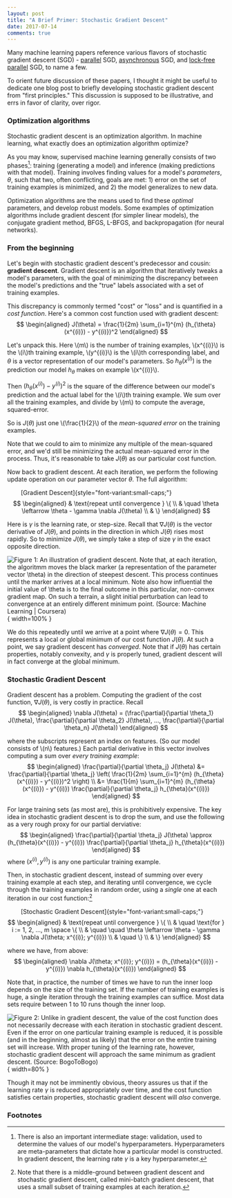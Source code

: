 ```yaml
---
layout: post 
title: "A Brief Primer: Stochastic Gradient Descent"
date: 2017-07-14
comments: true
---
```


Many machine learning papers reference various flavors of stochastic gradient descent (SGD) - [parallel](http://martin.zinkevich.org/publications/nips2010.pdf) SGD, [asynchronous](https://static.googleusercontent.com/media/research.google.com/en//archive/large_deep_networks_nips2012.pdf) SGD, and [lock-free parallel](https://people.eecs.berkeley.edu/~brecht/papers/hogwildTR.pdf) SGD, to name a few. 

To orient future discussion of these papers, I thought it might be useful to dedicate one blog post to briefly developing stochastic gradient descent from "first principles." This discussion is supposed to be illustrative, and errs in favor of clarity, over rigor.

### Optimization algorithms

Stochastic gradient descent is an optimization algorithm. In machine learning, what exactly does an optimization algorithm optimize?

As you may know, supervised machine learning generally consists of two phases[^1]: training (generating a model) and inference (making predictions with that model). Training involves finding values for a model's *parameters*, $\theta$, such that two, often conflicting, goals are met: 1) error on the set of training examples is minimized, and 2) the model generalizes to new data.

Optimization algorithms are the means used to find these *optimal* parameters, and develop robust models. Some examples of optimization algorithms include gradient descent (for simpler linear models), the conjugate gradient method, BFGS, L-BFGS, and backpropagation (for neural networks).

### From the beginning

Let's begin with stochastic gradient descent's predecessor and cousin: **gradient descent**. Gradient descent is an algorithm that iteratively tweaks a model's parameters, with the goal of minimizing the discrepancy between the model's predictions and the "true" labels associated with a set of training examples.

This discrepancy is commonly termed "cost" or "loss" and is quantified in a *cost function*. Here's a common cost function used with gradient descent:
$$
\begin{aligned}
J(\theta) = \frac{1}{2m} \sum_{i=1}^{m} (h_{\theta}(x^{(i)}) - y^{(i)})^2
\end{aligned}
$$

Let's unpack this. Here \\(m\\) is the number of training examples, \\(x^{(i)}\\) is the \\(i\\)th training example, \\(y^{(i)}\\) is the \\(i\\)th corresponding label, and $\theta$ is a vector representation of our model's parameters. So $h_{\theta}(x^{(i)})$ is the prediction our model $h_{\theta}$ makes on example \\(x^{(i)}\\).

Then $(h_{\theta}(x^{(i)}) - y^{(i)})^2$ is the square of the difference between our model's prediction and the actual label for the \\(i\\)th training example. We sum over all the training examples, and divide by \\(m\\) to compute the average, squared-error.

So is $J(\theta)$ just one \\(\frac{1}{2}\\) of the *mean-squared error* on the training examples.

Note that we could to aim to minimize any multiple of the mean-squared error, and we'd still be minimizing the actual mean-squared error in the process. Thus, it's reasonable to take $J(\theta)$ as our particular cost function.

Now back to gradient descent. At each iteration, we perform the following update operation on our parameter vector $\theta$. The full algorithm:

&nbsp;&nbsp;&nbsp;&nbsp;&nbsp;&nbsp;&nbsp;&nbsp;[Gradient Descent]{style="font-variant:small-caps;"}
$$
\begin{aligned}
& \text{repeat until convergence } \{ \\
& \quad \theta \leftarrow \theta - \gamma \nabla J(\theta) \\
& \}
\end{aligned}
$$

Here is $\gamma$ is the learning rate, or step-size. Recall that $\nabla J(\theta)$ is the vector derivative of $J(\theta)$, and points in the direction in which $J(\theta)$ rises most rapidly. So to minimize $J(\theta)$, we simply take a step of size $\gamma$ in the exact opposite direction. 

![<sup>**Figure 1**: An illustration of gradient descent. Note that, at each iteration, the algoritmm moves the black marker (a representation of the parameter vector $\theta$) in the direction of *steepest descent*. This process continues until the marker arrives at a local minimum. Note also how influential the initial value of $\theta$ is to the final outcome in this particular, non-convex gradient map. On such a terrain, a slight initial perturbation can lead to convergence at an entirely different minimum point. (Source: [Machine Learning | Coursera](https://www.coursera.org/learn/machine-learning/))</sup>](../../assets/gradient-descent/gradient-descent.png){ width=100% }

We do this repeatedly until we arrive at a point where $\nabla J(\theta) = 0$. This represents a local or global minimum of our cost function $J(\theta)$. At such a point, we say gradient descent has *converged*. Note that if $J(\theta)$ has certain properties, notably convexity, and $\gamma$ is properly tuned, gradient descent will in fact converge at the global minimum.

### Stochastic Gradient Descent

Gradient descent has a problem. Computing the gradient of the cost function, $\nabla J(\theta)$, is very costly in practice. Recall
$$
\begin{aligned}
\nabla J(\theta) = (\frac{\partial}{\partial \theta_1} J(\theta), \frac{\partial}{\partial \theta_2} J(\theta), ..., \frac{\partial}{\partial \theta_n} J(\theta))
\end{aligned}
$$

where the subscripts represent an index on features. (So our model consists of \\(n\\) features.) Each partial derivative in this vector involves computing a sum over *every training example*:
$$
\begin{aligned}
\frac{\partial}{\partial \theta_j} J(\theta) 
&= \frac{\partial}{\partial \theta_j} \left( \frac{1}{2m} \sum_{i=1}^{m} (h_{\theta}(x^{(i)}) - y^{(i)})^2 \right) \\
&= \frac{1}{m} \sum_{i=1}^{m} (h_{\theta}(x^{(i)}) - y^{(i)}) \frac{\partial}{\partial \theta_j} h_{\theta}(x^{(i)})
\end{aligned}
$$

For large training sets (as most are), this is prohibitively expensive. The key idea in stochastic gradient descent is to drop the sum, and use the following as a very rough proxy for our partial derviative:
$$
\begin{aligned}
\frac{\partial}{\partial \theta_j} J(\theta) \approx (h_{\theta}(x^{(i)}) - y^{(i)}) \frac{\partial}{\partial \theta_j} h_{\theta}(x^{(i)})
\end{aligned}
$$
where $(x^{(i)}, y^{(i)})$ is any one particular training example.

Then, in stochastic gradient descent, instead of summing over every training example at each step, and iterating until convergence, we cycle through the training examples in random order, using a *single* one at each iteration in our cost function:[^2]

&nbsp;&nbsp;&nbsp;&nbsp;&nbsp;&nbsp;&nbsp;&nbsp;[Stochastic Gradient Descent]{style="font-variant:small-caps;"}
$$
\begin{aligned}
& \text{repeat until convergence } \{ \\
& \quad \text{for } i := 1, 2, ..., m \space \{ \\
& \quad \quad \theta \leftarrow \theta - \gamma \nabla J(\theta; x^{(i)}; y^{(i)}) \\
& \quad \} \\
& \}
\end{aligned}
$$

where we have, from above:
$$
\begin{aligned}
\nabla J(\theta; x^{(i)}; y^{(i)}) = (h_{\theta}(x^{(i)}) - y^{(i)}) \nabla h_{\theta}(x^{(i)})
\end{aligned}
$$

Note that, in practice, the number of times we have to run the inner loop depends on the size of the training set. If the number of training examples is huge, a single iteration through the training examples can suffice. Most data sets require between 1 to 10 runs though the inner loop.

![<sup>**Figure 2**: Unlike in gradient descent, the value of the cost function does not necessarily decrease with each iteration in stochastic gradient descent. Even if the error on one particular training example is reduced, it is possible (and in the beginning, almost as likely) that the error on the *entire* training set will increase. With proper tuning of the learning rate, however, stochastic gradient descent will approach the same minimum as gradient descent. (Source: [BogoToBogo](http://www.bogotobogo.com/python/scikit-learn/images/Batch-vs-Stochastic-Gradient-Descent/stochastic-vs-batch-gradient-descent.png))</sup>](../../assets/gradient-descent/comparison.png){ width=80% }

Though it may not be imminently obvious, theory assures us that if the learning rate $\gamma$ is reduced appropriately over time, and the cost function satisfies certain properties, stochastic gradient descent will *also* converge.

### Footnotes

[^1]: There is also an important intermediate stage: validation, used to determine the values of our model's hyperparameters. Hyperparameters are meta-parameters that dictate how a particular model is constructed. In gradient descent, the learning rate $\gamma$ is a key hyperparameter.

[^2]: Note that there is a middle-ground between gradient descent and stochastic gradient descent, called mini-batch gradient descent, that uses a small subset of training examples at each iteration.
